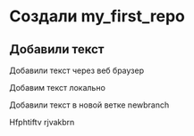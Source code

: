 ﻿# Создали my_first_repo


## Добавили текст

Добавили текст через веб браузер


Добавим текст локально


Добавили текст в новой ветке newbranch

Hfphtiftv rjvakbrn
